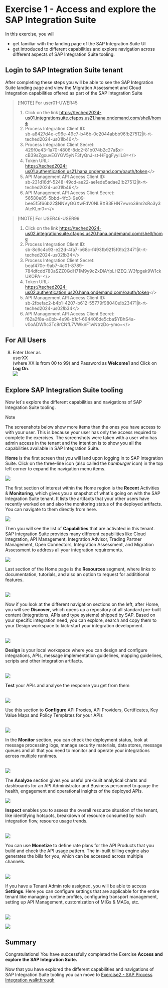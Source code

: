 # Exercise 1 - Access and explore the SAP Integration Suite

In this exercise, you will

- get familiar with the landing page of the SAP Integration Suite UI 
- get introduced to different capabilities and explore navigation across different aspects of SAP Integration Suite tooling.

## Login to SAP Integration Suite tenant

After completing these steps you will be able to see the SAP Integration Suite landing page and view the Migration Assessment and Cloud Integration capabilities offered as part of the SAP Integration Suite

> [!NOTE] For user01-UWER45
> 1. Click on the link https://teched2024-us01.integrationsuite.cfapps.us21.hana.ondemand.com/shell/home
> 2. Process Integration Client ID: <br>sb-a8427d4e-c96e-49c7-b46b-0c2044abbb96!b27512|it-rt-teched2024-us01!b46</>
> 3. Process Integration Client Secret: <br>429f0e43-1a70-4806-8dc2-81b074b2c27a$xI-cB39sZgxuvEGYGV5yNF3fyQnJ-st-HFggFyyiIL8=</>
> 4. Token URL: <br>https://teched2024-us01.authentication.us21.hana.ondemand.com/oauth/token</>
> 5. API Management API Access Client ID: <br>sb-231d16df-5248-49cd-ae22-ae1ede5adae2!b27512|it-rt-teched2024-us01!b46</>
> 6. API Management API Access Client Secret: <br>56580e85-5bbd-4fc3-9e09-bee5f5f66b22$NNVyGGXwFdV0NLBXB3EHN7vwro39m2sRo3y3AteKLm0=</>

> [!NOTE] For USER46-USER99
> 1. Click on the link https://teched2024-us02.integrationsuite.cfapps.us20.hana.ondemand.com/shell/home
> 2. Process Integration Client ID: <br>sb-8c6c4c93-e22d-4fa7-b68c-f493fb9215f0!b23471|it-rt-teched2024-us02!b34</>
> 3. Process Integration Client Secret: <br>beaf470e-9ab7-4c01-8789-784dfcdd780a$ZZ0GdH71M9y9cZxDlAYpLHZEQ_W3fpgek9W1ckUKOPA=</>
> 4. Token URL: <br>https://teched2024-us02.authentication.us20.hana.ondemand.com/oauth/token</>
> 5. API Management API Access Client ID: <br>sb-2fbefac2-b4b1-4207-b612-55779f98040e!b23471|it-rt-teched2024-us02!b34</>
> 6. API Management API Access Client Secret: <br>f62a2f8a-a0bb-4e98-b1cf-694406de5cba$YBhS4a-v0oADWfIc3Tc8rCNfL7VWknF1wNtrzDo-ymo=</>

## For All Users   
8. Enter User as <br>userXX</br> (where XX is from 00 to 99) and Password as <b>Welcome1</b> and Click on <b>Log On</b>.
   <br>![](/exercises/ex1/images/Login.png)

## Explore SAP Integration Suite tooling

 Now let´s explore the different capabilities and navigations of SAP Integration Suite tooling. <br>

> [!NOTE]
> The screenshots below show more items than the ones you have access to with your user. This is because your user has only the access required to complete the exercises. The screenshots were taken with a user who has admin access in the tenant and the intention is to show you all the capabilities available in SAP Integration Suite.

**Home** is the first screen that you will land upon logging in to SAP Integration Suite. Click on the three-line icon (also called the _hamburger_ icon) in the top left corner to expand the navigation menu items. <br>

![](/exercises/ex1/images/ex1_1.png)

The first section of interest within the Home region is the **Recent** Activities & **Monitoring**, which gives you a snapshot of what´s going on with the SAP Integration Suite tenant. It lists the artifacts that you/ other users have recently worked on and also the monitoring status of the deployed artifacts. You can navigate to them directly from here. <br>

![](/exercises/ex1/images/ex1_2.png)

Then you will see the list of **Capabilities** that are activated in this tenant. SAP Integration Suite provides many different capabilities like Cloud Integration, API Management, Integration Advisor, Trading Partner Management, Open Connectors, Integration Assessment, and Migration Assessment to address all your integration requirements. <br>

![](/exercises/ex1/images/ex1_3.png)


Last section of the Home page is the **Resources** segment, where links to documentation, tutorials, and also an option to request for addititional features. <br><br>

![](/exercises/ex1/images/ex1_4.png)


Now if you look at the different navigation sections on the left, after Home, you will see **Discover**, which opens up a repository of all standard pre-built content (integrations, APIs and type systems) shipped by SAP. Based on your specific integration need, you can explore, search and copy them to your Design workspace to kick-start your integration development. <br><br>

![](/exercises/ex1/images/ex1_5.png)


**Design** is your local workspace where you can design and configure integrations, APIs, message implementation guidelines, mapping guidelines, scripts and other integration artifacts. <br><br>

![](/exercises/ex1/images/ex1_6.png)


**Test** your APIs and analyse the response you get from them <br><br>

![](/exercises/ex1/images/ex1_7.png)



Use this section to **Configure** API Proxies, API Providers, Certificates,  Key Value Maps and Policy Templates for your APIs <br><br>

![](/exercises/ex1/images/ex1_8.png)



In the **Monitor** section, you can check the deployment status, look at message processing logs, manage security materials, data stores, message queues and all that you need to monitor and operate your integrations across multiple runtimes. <br><br>

![](/exercises/ex1/images/ex1_9.png)


The **Analyze** section gives you useful pre-built analytical charts and dashboards for an API Administrator and Business personnel to gauge the health, engagement and operational insights of the deployed APIs.

![](/exercises/ex1/images/ex1_10.png)

**Inspect** enables you to assess the overall resource situation of the tenant, like identifying hotspots, breakdown of resource consumed by each integration flow, resource usage trends. <br><br>

![](/exercises/ex1/images/ex1_11.png)


You can use **Monetize** to define rate plans for the API Products that you build and check the API usage pattern. The in-built billing engine also generates the bills for you, which can be accessed across multiple channels. <br><br>

![](/exercises/ex1/images/ex1_12.png)



If you have a Tenant Admin role assigned, you will be able to access **Settings**. Here you can configure settings that are applicable for the entire tenant like managing runtime profiles, configuring transport management, setting up API Management, customization of MIGs & MAGs, etc. <br><br>

![](/exercises/ex1/images/ex1_13.png)

![](/exercises/ex1/images/ex1_14.png)

## Summary

Congratulations! You have successfully completed the Exercise **Access and explore the SAP Integration Suite.**

Now that you have explored the different capabilities and navigations of SAP Integration Suite tooling you can move to [Exercise2 - SAP Process Integration walkthrough](../ex2/README.md)


